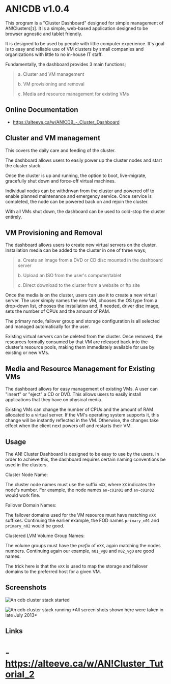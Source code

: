 AN!CDB v1.0.4
=============

  This program is a "Cluster Dashboard" designed for simple management of
AN!Clusters[`1`]. It is a simple, web-based application designed to be browser
agnostic and tablet friendly.

  It is designed to be used by people with little computer experience. It's
goal is to easy and reliable use of VM clusters by small companies and
organizations with little to no in-house IT staff.

  Fundamentally, the dashboard provides 3 main functions;

 > a. Cluster and VM management
 >
 > b. VM provisioning and removal
 >
 > c. Media and resource management for existing VMs


Online Documentation
--------------------
- https://alteeve.ca/w/AN!CDB_-_Cluster_Dashboard

 
Cluster and VM management
-------------------------

  This covers the daily care and feeding of the cluster.

  The dashboard allows users to easily power up the cluster nodes and start the
cluster stack.

  Once the cluster is up and running, the option to boot,
live-migrate, gracefully shut down and force-off virtual machines.

  Individual nodes can be withdrwan from the cluster and powered off to enable
planned maintenance and emergency service. Once service is completed, the node
can be powered back on and rejoin the cluster.

  With all VMs shut down, the dashboard can be used to cold-stop the cluster
entirely.


VM Provisioning and Removal
---------------------------

  The dashboard allows users to create new virtual servers on the cluster.
Installation media can be added to the cluster in one of three ways;

 > a. Create an image from a DVD or CD disc mounted in the dashboard server
 >
 > b. Upload an ISO from the user's computer/tablet
 >
 > c. Direct download to the cluster from a website or ftp site

  Once the media is on the cluster, users can use it to create a new virtual
server. The user simply names the new VM, chooses the OS type from a drop-down
list, chooses the installation and, if needed, driver disc image, sets the
number of CPUs and the amount of RAM.

  The primary node, failover group and storage configuration is all selected
and managed automatically for the user.


  Existing virtual servers can be deleted from the cluster. Once removed, the
resources formally consumed by that VM are released back into the cluster's
resource pools, making them immediately available for use by existing or new
VMs.


Media and Resource Management for Existing VMs
----------------------------------------------

  The dashboard allows for easy management of existing VMs. A user can "insert"
or "eject" a CD or DVD. This allows users to easily install applications that
they have on physical media.

  Existing VMs can change the number of CPUs and the amount of RAM allocated to
a virtual server. If the VM's operating system supports it, this change will be
instantly reflected in the VM. Otherwise, the changes take effect when the
client next powers off and restarts their VM.


Usage
-----

  The AN! Cluster Dashboard is designed to be easy to use by the users. In
order to achieve this, the dashboard requires certain naming conventions be
used in the clusters.


Cluster Node Name:

  The cluster node names must use the suffix `nXX`, where `XX` indicates the
node's number. For example, the node names `an-c01n01` and `an-c01n02` would
work fine.


Failover Domain Names:

  The failover domains used for the VM resource must have matching `nXX`
suffixes. Continuing the earlier example, the FOD names `primary_n01` and
`primary_n02` would be good.


Clustered LVM Volume Group Names:

  The volume groups must have the *prefix* of `nXX`, again matching the nodes
numbers. Continuing again our example, `n01_vg0` and `n02_vg0` are good names.


  The trick here is that the `nXX` is used to map the storage and failover
domains to the preferred host for a given VM.

Screenshots
-----------

![An cdb cluster stack started](https://alteeve.ca/images/c/cb/An-cdb-cluster-stack-started.png)

![An cdb cluster stack running](https://alteeve.ca/images/d/d7/An-cdb-cluster-stack-running.png)
\*All screen shots shown here were taken in late July 2013\*

Links
-----

# - https://alteeve.ca/w/AN!Cluster_Tutorial_2
